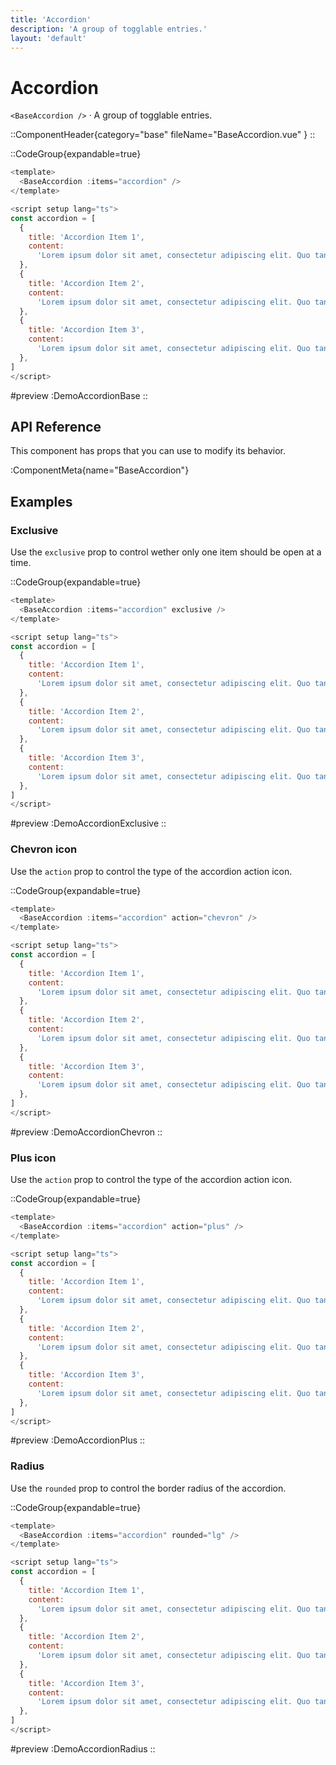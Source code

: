 ```yaml
---
title: 'Accordion'
description: 'A group of togglable entries.'
layout: 'default'
---
```


# Accordion

`<BaseAccordion />` · A group of togglable entries.

::ComponentHeader{category="base" fileName="BaseAccordion.vue" }
::

::CodeGroup{expandable=true}

```js [DemoAccordionBase.vue]
<template>
  <BaseAccordion :items="accordion" />
</template>

<script setup lang="ts">
const accordion = [
  {
    title: 'Accordion Item 1',
    content:
      'Lorem ipsum dolor sit amet, consectetur adipiscing elit. Quo tandem modo? Inde igitur, inquit, ordiendum est. Primum quid tu dicis breve? Duo Reges: constructio interrete.',
  },
  {
    title: 'Accordion Item 2',
    content:
      'Lorem ipsum dolor sit amet, consectetur adipiscing elit. Quo tandem modo? Inde igitur, inquit, ordiendum est. Primum quid tu dicis breve? Duo Reges: constructio interrete.',
  },
  {
    title: 'Accordion Item 3',
    content:
      'Lorem ipsum dolor sit amet, consectetur adipiscing elit. Quo tandem modo? Inde igitur, inquit, ordiendum est. Primum quid tu dicis breve? Duo Reges: constructio interrete.',
  },
]
</script>
```

#preview
:DemoAccordionBase
::

## API Reference

This component has props that you can use to modify its behavior.

:ComponentMeta{name="BaseAccordion"}

## Examples

### Exclusive

Use the `exclusive` prop to control wether only one item should be open at a time.

::CodeGroup{expandable=true}

```js [DemoAccordionExclusive.vue]
<template>
  <BaseAccordion :items="accordion" exclusive />
</template>

<script setup lang="ts">
const accordion = [
  {
    title: 'Accordion Item 1',
    content:
      'Lorem ipsum dolor sit amet, consectetur adipiscing elit. Quo tandem modo? Inde igitur, inquit, ordiendum est. Primum quid tu dicis breve? Duo Reges: constructio interrete.',
  },
  {
    title: 'Accordion Item 2',
    content:
      'Lorem ipsum dolor sit amet, consectetur adipiscing elit. Quo tandem modo? Inde igitur, inquit, ordiendum est. Primum quid tu dicis breve? Duo Reges: constructio interrete.',
  },
  {
    title: 'Accordion Item 3',
    content:
      'Lorem ipsum dolor sit amet, consectetur adipiscing elit. Quo tandem modo? Inde igitur, inquit, ordiendum est. Primum quid tu dicis breve? Duo Reges: constructio interrete.',
  },
]
</script>
```

#preview
:DemoAccordionExclusive
::

### Chevron icon

Use the `action` prop to control the type of the accordion action icon.

::CodeGroup{expandable=true}

```js [DemoAccordionChevron.vue]
<template>
  <BaseAccordion :items="accordion" action="chevron" />
</template>

<script setup lang="ts">
const accordion = [
  {
    title: 'Accordion Item 1',
    content:
      'Lorem ipsum dolor sit amet, consectetur adipiscing elit. Quo tandem modo? Inde igitur, inquit, ordiendum est. Primum quid tu dicis breve? Duo Reges: constructio interrete.',
  },
  {
    title: 'Accordion Item 2',
    content:
      'Lorem ipsum dolor sit amet, consectetur adipiscing elit. Quo tandem modo? Inde igitur, inquit, ordiendum est. Primum quid tu dicis breve? Duo Reges: constructio interrete.',
  },
  {
    title: 'Accordion Item 3',
    content:
      'Lorem ipsum dolor sit amet, consectetur adipiscing elit. Quo tandem modo? Inde igitur, inquit, ordiendum est. Primum quid tu dicis breve? Duo Reges: constructio interrete.',
  },
]
</script>
```

#preview
:DemoAccordionChevron
::

### Plus icon

Use the `action` prop to control the type of the accordion action icon.

::CodeGroup{expandable=true}

```js [DemoAccordionPlus.vue]
<template>
  <BaseAccordion :items="accordion" action="plus" />
</template>

<script setup lang="ts">
const accordion = [
  {
    title: 'Accordion Item 1',
    content:
      'Lorem ipsum dolor sit amet, consectetur adipiscing elit. Quo tandem modo? Inde igitur, inquit, ordiendum est. Primum quid tu dicis breve? Duo Reges: constructio interrete.',
  },
  {
    title: 'Accordion Item 2',
    content:
      'Lorem ipsum dolor sit amet, consectetur adipiscing elit. Quo tandem modo? Inde igitur, inquit, ordiendum est. Primum quid tu dicis breve? Duo Reges: constructio interrete.',
  },
  {
    title: 'Accordion Item 3',
    content:
      'Lorem ipsum dolor sit amet, consectetur adipiscing elit. Quo tandem modo? Inde igitur, inquit, ordiendum est. Primum quid tu dicis breve? Duo Reges: constructio interrete.',
  },
]
</script>
```

#preview
:DemoAccordionPlus
::

### Radius

Use the `rounded` prop to control the border radius of the accordion.

::CodeGroup{expandable=true}

```js [DemoAccordionRadius.vue]
<template>
  <BaseAccordion :items="accordion" rounded="lg" />
</template>

<script setup lang="ts">
const accordion = [
  {
    title: 'Accordion Item 1',
    content:
      'Lorem ipsum dolor sit amet, consectetur adipiscing elit. Quo tandem modo? Inde igitur, inquit, ordiendum est. Primum quid tu dicis breve? Duo Reges: constructio interrete.',
  },
  {
    title: 'Accordion Item 2',
    content:
      'Lorem ipsum dolor sit amet, consectetur adipiscing elit. Quo tandem modo? Inde igitur, inquit, ordiendum est. Primum quid tu dicis breve? Duo Reges: constructio interrete.',
  },
  {
    title: 'Accordion Item 3',
    content:
      'Lorem ipsum dolor sit amet, consectetur adipiscing elit. Quo tandem modo? Inde igitur, inquit, ordiendum est. Primum quid tu dicis breve? Duo Reges: constructio interrete.',
  },
]
</script>
```

#preview
:DemoAccordionRadius
::